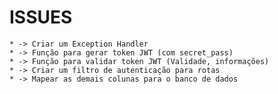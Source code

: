 # ISSUES
    * -> Criar um Exception Handler
    * -> Função para gerar token JWT (com secret_pass)
    * -> Função para validar token JWT (Validade, informações)
    * -> Criar um filtro de autenticação para rotas
    * -> Mapear as demais colunas para o banco de dados